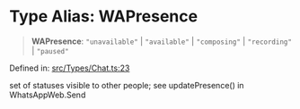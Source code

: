 # Type Alias: WAPresence

> **WAPresence**: `"unavailable"` \| `"available"` \| `"composing"` \| `"recording"` \| `"paused"`

Defined in: [src/Types/Chat.ts:23](https://github.com/Fokusdotid/bail/blob/99acc683da8779d62a0509bb4108fdb35cb2b061/src/Types/Chat.ts#L23)

set of statuses visible to other people; see updatePresence() in WhatsAppWeb.Send
